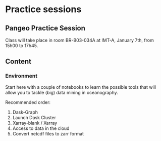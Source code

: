 # Practice sessions

## Pangeo Practice Session

Class will take place in room BR-B03-034A at IMT-A, January 7th, from 15h00 to 17h45.

## Content

### Environment

Start here with a couple of notebooks to learn the possible tools that will allow you to tackle (big) data mining in oceanography. 

Recommended order:

1. Dask-Graph
1. Launch Dask Cluster
1. Xarray-blank / Xarray
1. Access to data in the cloud
1. Convert netcdf files to zarr format
